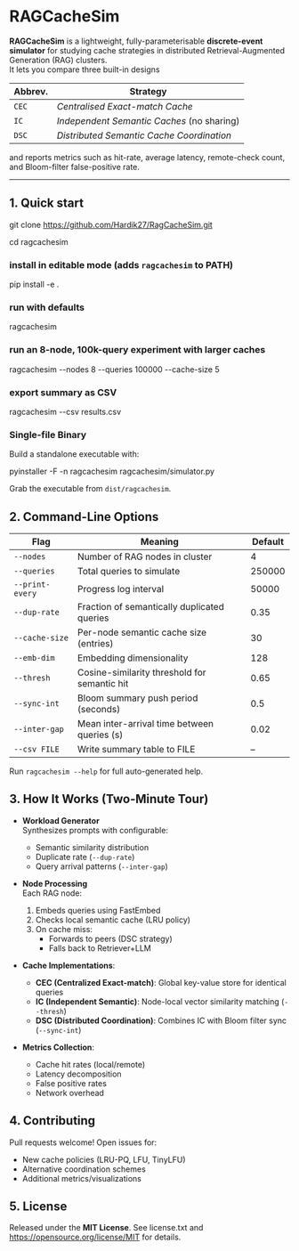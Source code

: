 # RAGCacheSim

**RAGCacheSim** is a lightweight, fully-parameterisable **discrete-event simulator** for studying cache strategies in distributed Retrieval-Augmented Generation (RAG) clusters.  
It lets you compare three built-in designs

| Abbrev. | Strategy                                    |
|---------|---------------------------------------------|
| `CEC`   | *Centralised Exact-match Cache*             |
| `IC`    | *Independent Semantic Caches* (no sharing) |
| `DSC`   | *Distributed Semantic Cache Coordination*   |

and reports metrics such as hit-rate, average latency, remote-check count, and Bloom-filter false-positive rate.

---

## 1. Quick start

git clone https://github.com/Hardik27/RagCacheSim.git

cd ragcachesim

### install in editable mode (adds `ragcachesim` to PATH)
pip install -e .

### run with defaults
ragcachesim

### run an 8-node, 100k-query experiment with larger caches
ragcachesim --nodes 8 --queries 100000 --cache-size 5

### export summary as CSV
ragcachesim --csv results.csv

### Single-file Binary
Build a standalone executable with:

pyinstaller -F -n ragcachesim ragcachesim/simulator.py

Grab the executable from `dist/ragcachesim`.

## 2. Command-Line Options

| Flag           | Meaning                                      | Default     |
|----------------|----------------------------------------------|-------------|
| `--nodes`      | Number of RAG nodes in cluster               | 4           |
| `--queries`    | Total queries to simulate                    | 250000      |
| `--print-every`| Progress log interval                        | 50000       |
| `--dup-rate`   | Fraction of semantically duplicated queries  | 0.35        |
| `--cache-size` | Per-node semantic cache size (entries)       | 30           |
| `--emb-dim`    | Embedding dimensionality                     | 128         |
| `--thresh`     | Cosine-similarity threshold for semantic hit | 0.65        |
| `--sync-int`   | Bloom summary push period (seconds)          | 0.5         |
| `--inter-gap`  | Mean inter-arrival time between queries (s)  | 0.02        |
| `--csv FILE`   | Write summary table to FILE                  | –           |

Run `ragcachesim --help` for full auto-generated help.

## 3. How It Works (Two-Minute Tour)

- **Workload Generator**  
  Synthesizes prompts with configurable:
  - Semantic similarity distribution
  - Duplicate rate (`--dup-rate`)
  - Query arrival patterns (`--inter-gap`)

- **Node Processing**  
  Each RAG node:
  1. Embeds queries using FastEmbed
  2. Checks local semantic cache (LRU policy)
  3. On cache miss:
     - Forwards to peers (DSC strategy)
     - Falls back to Retriever+LLM

- **Cache Implementations**:
  - **CEC (Centralized Exact-match)**: Global key-value store for identical queries
  - **IC (Independent Semantic)**: Node-local vector similarity matching (`--thresh`)
  - **DSC (Distributed Coordination)**: Combines IC with Bloom filter sync (`--sync-int`)

- **Metrics Collection**:
  - Cache hit rates (local/remote)
  - Latency decomposition
  - False positive rates
  - Network overhead


## 4. Contributing

Pull requests welcome! Open issues for:
- New cache policies (LRU-PQ, LFU, TinyLFU)
- Alternative coordination schemes
- Additional metrics/visualizations


## 5. License
Released under the **MIT License**. See license.txt and https://opensource.org/license/MIT for details.